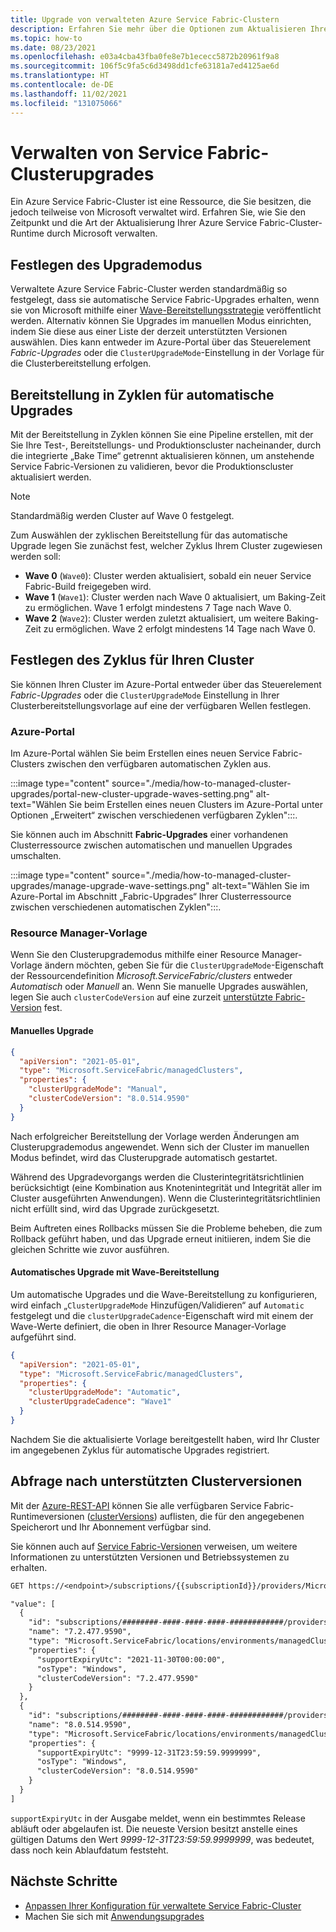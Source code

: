 ```yaml
---
title: Upgrade von verwalteten Azure Service Fabric-Clustern
description: Erfahren Sie mehr über die Optionen zum Aktualisieren Ihres verwalteten Azure Service Fabric-Clusters.
ms.topic: how-to
ms.date: 08/23/2021
ms.openlocfilehash: e03a4cba43fba0fe8e7b1ececc5872b20961f9a8
ms.sourcegitcommit: 106f5c9fa5c6d3498dd1cfe63181a7ed4125ae6d
ms.translationtype: HT
ms.contentlocale: de-DE
ms.lasthandoff: 11/02/2021
ms.locfileid: "131075066"
---
```

# <a name="manage-service-fabric-managed-cluster-upgrades"></a>Verwalten von Service Fabric-Clusterupgrades

Ein Azure Service Fabric-Cluster ist eine Ressource, die Sie besitzen, die jedoch teilweise von Microsoft verwaltet wird. Erfahren Sie, wie Sie den Zeitpunkt und die Art der Aktualisierung Ihrer Azure Service Fabric-Cluster-Runtime durch Microsoft verwalten.

## <a name="set-upgrade-mode"></a>Festlegen des Upgrademodus

Verwaltete Azure Service Fabric-Cluster werden standardmäßig so festgelegt, dass sie automatische Service Fabric-Upgrades erhalten, wenn sie von Microsoft mithilfe einer [Wave-Bereitstellungsstrategie](#wave-deployment-for-automatic-upgrades) veröffentlicht werden. Alternativ können Sie Upgrades im manuellen Modus einrichten, indem Sie diese aus einer Liste der derzeit unterstützten Versionen auswählen. Dies kann entweder im Azure-Portal über das Steuerelement *Fabric-Upgrades* oder die `ClusterUpgradeMode`-Einstellung in der Vorlage für die Clusterbereitstellung erfolgen.

## <a name="wave-deployment-for-automatic-upgrades"></a>Bereitstellung in Zyklen für automatische Upgrades

Mit der Bereitstellung in Zyklen können Sie eine Pipeline erstellen, mit der Sie Ihre Test-, Bereitstellungs- und Produktionscluster nacheinander, durch die integrierte „Bake Time“ getrennt aktualisieren können, um anstehende Service Fabric-Versionen zu validieren, bevor die Produktionscluster aktualisiert werden.

>[!NOTE]
>Standardmäßig werden Cluster auf Wave 0 festgelegt.

Zum Auswählen der zyklischen Bereitstellung für das automatische Upgrade legen Sie zunächst fest, welcher Zyklus Ihrem Cluster zugewiesen werden soll:

* **Wave 0** (`Wave0`): Cluster werden aktualisiert, sobald ein neuer Service Fabric-Build freigegeben wird.
* **Wave 1** (`Wave1`): Cluster werden nach Wave 0 aktualisiert, um Baking-Zeit zu ermöglichen. Wave 1 erfolgt mindestens 7 Tage nach Wave 0.
* **Wave 2** (`Wave2`): Cluster werden zuletzt aktualisiert, um weitere Baking-Zeit zu ermöglichen. Wave 2 erfolgt mindestens 14 Tage nach Wave 0.

## <a name="set-the-wave-for-your-cluster"></a>Festlegen des Zyklus für Ihren Cluster

Sie können Ihren Cluster im Azure-Portal entweder über das Steuerelement *Fabric-Upgrades* oder die `ClusterUpgradeMode` Einstellung in Ihrer Clusterbereitstellungsvorlage auf eine der verfügbaren Wellen festlegen.

### <a name="azure-portal"></a>Azure-Portal

Im Azure-Portal wählen Sie beim Erstellen eines neuen Service Fabric-Clusters zwischen den verfügbaren automatischen Zyklen aus.

:::image type="content" source="./media/how-to-managed-cluster-upgrades/portal-new-cluster-upgrade-waves-setting.png" alt-text="Wählen Sie beim Erstellen eines neuen Clusters im Azure-Portal unter Optionen „Erweitert“ zwischen verschiedenen verfügbaren Zyklen":::.

Sie können auch im Abschnitt **Fabric-Upgrades** einer vorhandenen Clusterressource zwischen automatischen und manuellen Upgrades umschalten.

:::image type="content" source="./media/how-to-managed-cluster-upgrades/manage-upgrade-wave-settings.png" alt-text="Wählen Sie im Azure-Portal im Abschnitt „Fabric-Upgrades“ Ihrer Clusterressource zwischen verschiedenen automatischen Zyklen":::.

### <a name="resource-manager-template"></a>Resource Manager-Vorlage

Wenn Sie den Clusterupgrademodus mithilfe einer Resource Manager-Vorlage ändern möchten, geben Sie für die `ClusterUpgradeMode`-Eigenschaft der Ressourcendefinition *Microsoft.ServiceFabric/clusters* entweder *Automatisch* oder *Manuell* an. Wenn Sie manuelle Upgrades auswählen, legen Sie auch `clusterCodeVersion` auf eine zurzeit [unterstützte Fabric-Version](#query-for-supported-cluster-versions) fest.

#### <a name="manual-upgrade"></a>Manuelles Upgrade

```json
{
  "apiVersion": "2021-05-01",
  "type": "Microsoft.ServiceFabric/managedClusters",
  "properties": {
    "clusterUpgradeMode": "Manual",
    "clusterCodeVersion": "8.0.514.9590"
  }
}
```

Nach erfolgreicher Bereitstellung der Vorlage werden Änderungen am Clusterupgrademodus angewendet. Wenn sich der Cluster im manuellen Modus befindet, wird das Clusterupgrade automatisch gestartet.

Während des Upgradevorgangs werden die Clusterintegritätsrichtlinien berücksichtigt (eine Kombination aus Knotenintegrität und Integrität aller im Cluster ausgeführten Anwendungen). Wenn die Clusterintegritätsrichtlinien nicht erfüllt sind, wird das Upgrade zurückgesetzt.

Beim Auftreten eines Rollbacks müssen Sie die Probleme beheben, die zum Rollback geführt haben, und das Upgrade erneut initiieren, indem Sie die gleichen Schritte wie zuvor ausführen.

#### <a name="automatic-upgrade-with-wave-deployment"></a>Automatisches Upgrade mit Wave-Bereitstellung

Um automatische Upgrades und die Wave-Bereitstellung zu konfigurieren, wird einfach „`ClusterUpgradeMode` Hinzufügen/Validieren“ auf `Automatic` festgelegt und die `clusterUpgradeCadence`-Eigenschaft wird mit einem der Wave-Werte definiert, die oben in Ihrer Resource Manager-Vorlage aufgeführt sind.

```json
{
  "apiVersion": "2021-05-01",
  "type": "Microsoft.ServiceFabric/managedClusters",
  "properties": {
    "clusterUpgradeMode": "Automatic",
    "clusterUpgradeCadence": "Wave1"
  }
}
```

Nachdem Sie die aktualisierte Vorlage bereitgestellt haben, wird Ihr Cluster im angegebenen Zyklus für automatische Upgrades registriert.

## <a name="query-for-supported-cluster-versions"></a>Abfrage nach unterstützten Clusterversionen

Mit der [Azure-REST-API](/rest/api/azure/) können Sie alle verfügbaren Service Fabric-Runtimeversionen ([clusterVersions](/rest/api/servicefabric/sfrp-api-clusterversions_list)) auflisten, die für den angegebenen Speicherort und Ihr Abonnement verfügbar sind.

Sie können auch auf [Service Fabric-Versionen](service-fabric-versions.md) verweisen, um weitere Informationen zu unterstützten Versionen und Betriebssystemen zu erhalten.

```REST
GET https://<endpoint>/subscriptions/{{subscriptionId}}/providers/Microsoft.ServiceFabric/locations/{{location}}/managedclusterVersions?api-version=2021-05-01

"value": [
  {
    "id": "subscriptions/########-####-####-####-############/providers/Microsoft.ServiceFabric/locations/eastus2/environments/Windows/managedClusterVersions/7.2.477.9590",
    "name": "7.2.477.9590",
    "type": "Microsoft.ServiceFabric/locations/environments/managedClusterVersions",
    "properties": {
      "supportExpiryUtc": "2021-11-30T00:00:00",
      "osType": "Windows",
      "clusterCodeVersion": "7.2.477.9590"
    }
  },
  {
    "id": "subscriptions/########-####-####-####-############/providers/Microsoft.ServiceFabric/locations/eastus2/environments/Windows/managedClusterVersions/8.0.514.9590",
    "name": "8.0.514.9590",
    "type": "Microsoft.ServiceFabric/locations/environments/managedClusterVersions",
    "properties": {
      "supportExpiryUtc": "9999-12-31T23:59:59.9999999",
      "osType": "Windows",
      "clusterCodeVersion": "8.0.514.9590"
    }
  }
]

```

`supportExpiryUtc` in der Ausgabe meldet, wenn ein bestimmtes Release abläuft oder abgelaufen ist. Die neueste Version besitzt anstelle eines gültigen Datums den Wert *9999-12-31T23:59:59.9999999*, was bedeutet, dass noch kein Ablaufdatum feststeht.

## <a name="next-steps"></a>Nächste Schritte

* [Anpassen Ihrer Konfiguration für verwaltete Service Fabric-Cluster](how-to-managed-cluster-configuration.md)
* Machen Sie sich mit [Anwendungsupgrades](service-fabric-application-upgrade.md)

<!--Image references-->
[Upgrade-Wave-Settings]: ./media/how-to-managed-cluster-upgrades/manage-upgrade-wave-settings.png
[New-Cluster-Wave-Settings]: ./media/how-to-managed-cluster-upgrades/portal-new-cluster-upgrade-waves-setting.png
